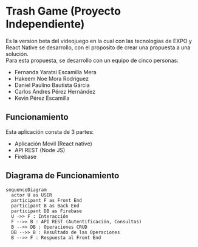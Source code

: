 # Trash Game (Proyecto Independiente)
Es la version beta del  videojuego en la cual con las tecnologias de EXPO y React Native se desarrollo, con el proposito de crear una propuesta a una solución. \
Para esta propuesta, se desarrollo con un equipo de cinco personas:
- Fernanda Yaratsi Escamilla Mera
- Hakeem Noe Mora Rodriguez
- Daniel Paulino Bautista Gárcia
- Carlos Andres Pérez Hernández
- Kevin Pérez Escamilla 
## Funcionamiento
Esta aplicación consta de 3 partes:
- Aplicación Movil (React native)
- API REST (Node JS)
- Firebase

## Diagrama  de Funcionamiento

``` mermaid
sequenceDiagram
  actor U as USER
  participant F as Front End
  participant B as Back End
  participant DB as Firebase
  U ->> F : Interacción
  F -->> B : API REST (Autentificación, Consultas)
  B -->> DB : Operaciones CRUD
  DB -->> B : Resultado de las Operaciones
  B -->> F : Respuesta al Front End
```
